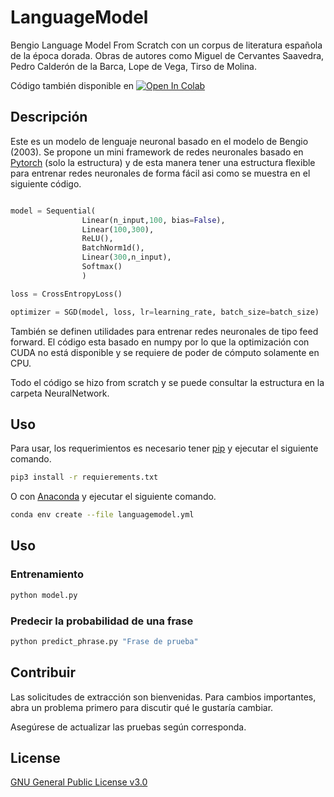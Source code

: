 # LanguageModel
Bengio Language Model From Scratch con un corpus de literatura española de la época dorada. Obras de autores como Miguel de Cervantes Saavedra, Pedro Calderón de la Barca, Lope de Vega, Tirso de Molina.

Código también disponible en [![Open In Colab](https://colab.research.google.com/assets/colab-badge.svg)](https://colab.research.google.com/drive/1A1b6IvK_huclJWCUEhevVEuGEuS0wsqQ?usp=sharing)

## Descripción 

Este es un modelo de lenguaje neuronal basado en el modelo de Bengio (2003). Se propone un mini framework de redes neuronales basado en [Pytorch](https://pytorch.org/) (solo la estructura) y de esta manera tener una estructura flexible para entrenar redes neuronales de forma fácil asi como se muestra en el siguiente código.
```python

model = Sequential(
                Linear(n_input,100, bias=False),
                Linear(100,300), 
                ReLU(),
                BatchNorm1d(),
                Linear(300,n_input),
                Softmax()
                )

loss = CrossEntropyLoss()

optimizer = SGD(model, loss, lr=learning_rate, batch_size=batch_size)
```
También se definen utilidades para entrenar redes neuronales de tipo feed forward. El código esta basado en numpy por lo que la optimización con CUDA no está disponible y se requiere de poder de cómputo solamente en CPU.

Todo el código se hizo from scratch y se puede consultar la estructura en la carpeta NeuralNetwork.
## Uso

Para usar, los requerimientos es necesario tener [pip](https://pip.pypa.io/en/stable/) y ejecutar el siguiente comando.

```bash
pip3 install -r requierements.txt
```

O con [Anaconda](https://www.anaconda.com/) y ejecutar el siguiente comando.

```bash
conda env create --file languagemodel.yml
```

## Uso 

### Entrenamiento 
```bash
python model.py
```
### Predecir la probabilidad de una frase
```bash
python predict_phrase.py "Frase de prueba"
```
## Contribuir
Las solicitudes de extracción son bienvenidas. Para cambios importantes, abra un problema primero para discutir qué le gustaría cambiar.

Asegúrese de actualizar las pruebas según corresponda.

## License
[GNU General Public License v3.0](https://choosealicense.com/licenses/gpl-3.0/)